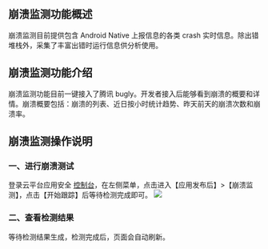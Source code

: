 ## 崩溃监测功能概述

崩溃监测目前提供包含 Android Native 上报信息的各类 crash 实时信息。除出错堆栈外，采集了丰富出错时运行信息供分析使用。

## 崩溃监测功能介绍

崩溃监测功能目前一键接入了腾讯 bugly。开发者接入后能够看到崩溃的概要和详情。崩溃概要包括：崩溃的列表、近日按小时统计趋势、昨天前天的崩溃次数和崩溃率。

## 崩溃监测操作说明

### 一、进行崩溃测试
登录云平台应用安全 [控制台](http://console.tce.fsphere.cn/legu/myapplication/index)，在左侧菜单，点击进入【应用发布后】>【崩溃监测】，点击【开始跟踪】后等待检测完成即可。
![](http://imgcache.tcecqpoc.fsphere.cn/image/mc.qcloudimg.com/static/img/6fa9d750c5c468f2087966fc0d2efc7c/image.png)

### 二、查看检测结果
等待检测结果生成，检测完成后，页面会自动刷新。
